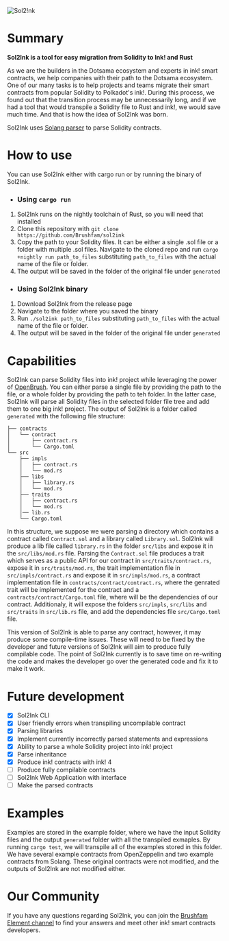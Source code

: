 ![Sol2!nk](https://user-images.githubusercontent.com/88630083/218825861-af6d659c-25e9-4324-a927-7746be434dd1.png)

# Summary

**Sol2Ink is a tool for easy migration from Solidity to Ink! and Rust**

As we are the builders in the Dotsama ecosystem and experts in ink! smart contracts, we help companies with their path to the Dotsama ecosystem.
One of our many tasks is to help projects and teams migrate their smart contracts from popular Solidity to Polkadot's ink!. During this process,
we found out that the transition process may be unnecessarily long, and if we had a tool that would transpile a Solidity file to Rust and ink!,
we would save much time. And that is how the idea of Sol2Ink was born.

Sol2Ink uses [Solang parser](https://github.com/hyperledger/solang) to parse Solidity contracts.

# How to use

You can use Sol2Ink either with cargo run or by running the binary of Sol2Ink.

- ### Using `cargo run`

1. Sol2Ink runs on the nightly toolchain of Rust, so you will need that installed
2. Clone this repository with `git clone https://github.com/Brushfam/sol2ink`
3. Copy the path to your Solidity files. It can be either a single .sol file or a folder with multiple .sol files. Navigate to the cloned repo and run `cargo +nightly run path_to_files` substituting `path_to_files` with the actual name of the file or folder.
4. The output will be saved in the folder of the original file under `generated`

- ### Using Sol2Ink binary

1. Download Sol2Ink from the release page
2. Navigate to the folder where you saved the binary
3. Run `./sol2ink path_to_files` substituting `path_to_files` with the actual name of the file or folder.
4. The output will be saved in the folder of the original file under `generated`

# Capabilities

Sol2Ink can parse Solidity files into ink! project while leveraging the power of [OpenBrush](https://github.com/727-Ventures/openbrush-contracts). You can either parse a single file by providing the path to the file, or a whole folder by providing the path to teh folder. In the latter case, Sol2Ink will parse all Solidity files in the selected folder file tree and add them to one big ink! project. The output of Sol2Ink is a folder called `generated` with the following file structure:

```shell
├── contracts
│   └── contract
│       ├── contract.rs
│       └── Cargo.toml
└── src
    ├── impls
    │   ├── contract.rs
    │   └── mod.rs
    ├── libs
    │   ├── library.rs
    │   └── mod.rs
    ├── traits
    │   ├── contract.rs
    │   └── mod.rs
    │── lib.rs
    └── Cargo.toml
```

In this structure, we suppose we were parsing a directory which contains a contract called `Contract.sol` and a library called `Library.sol`. Sol2Ink will produce a lib file called `library.rs` in the folder `src/libs` and expose it in the `src/libs/mod.rs` file. Parsing the `Contract.sol` file produces a trait which serves as a public API for our contract in `src/traits/contract.rs`, expose it in `src/traits/mod.rs`, the trait implementation file in `src/impls/contract.rs` and expose it in `src/impls/mod.rs`, a contract implementation file in `contracts/contract/contract.rs`, where the genrated trait will be implemented for the contract and a `contracts/contract/Cargo.toml` file, where will be the dependencies of our contract. Additionaly, it will expose the folders `src/impls`, `src/libs` and `src/traits` in `src/lib.rs` file, and add the dependencies file `src/Cargo.toml` file.

This version of Sol2Ink is able to parse any contract, however, it may produce some compile-time issues. These will need to be fixed by the developer and future versions of Sol2Ink will aim to produce fully compilable code. The point of Sol2Ink currently is to save time on re-writing the code and makes the developer go over the generated code and fix it to make it work.

# Future development

- [x] Sol2Ink CLI
- [x] User friendly errors when transpiling uncompilable contract
- [x] Parsing libraries
- [x] Implement currently incorrectly parsed statements and expressions
- [x] Ability to parse a whole Solidity project into ink! project
- [x] Parse inheritance
- [x] Produce ink! contracts with ink! 4
- [ ] Produce fully compilable contracts
- [ ] Sol2Ink Web Application with interface
- [ ] Make the parsed contracts 

# Examples

Examples are stored in the example folder, where we have the input Solidity files and the output `generated` folder with all the transpiled exmaples.
By running `cargo test`, we will transpile all of the examples stored in this folder. We have several example contracts from OpenZeppelin and two example contracts from Solang. These original contracts were not modified, and the outputs of Sol2Ink are not modified either.

# Our Community

If you have any questions regarding Sol2Ink, you can join the [Brushfam Element channel](https://matrix.to/#/!utTuYglskDvqRRMQta:matrix.org?via=matrix.org&via=t2bot.io&via=web3.foundation) to find your answers and meet other ink! smart contracts developers.
